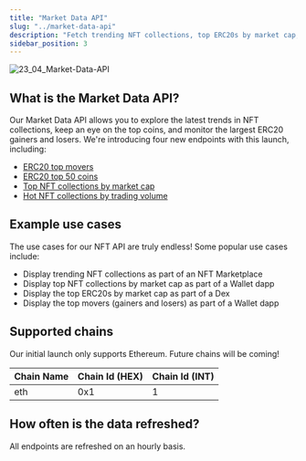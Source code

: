 ```yaml
---
title: "Market Data API"
slug: "../market-data-api"
description: "Fetch trending NFT collections, top ERC20s by market cap, top movers, and much more with the most popular cross-chain Market Data API in Web3."
sidebar_position: 3
---
```


![23_04_Market-Data-API](https://user-images.githubusercontent.com/13417464/232770625-5621e164-165b-4cd4-afe2-365b6b2b8591.jpg)


## What is the Market Data API?

Our Market Data API allows you to explore the latest trends in NFT collections, keep an eye on the top coins, and monitor the largest ERC20 gainers and losers. We're introducing four new endpoints with this launch, including:

- [ERC20 top movers](add-link-to-docs)
- [ERC20 top 50 coins](add-link-to-docs)
- [Top NFT collections by market cap](add-link-to-docs)
- [Hot NFT collections by trading volume](add-link-to-docs)

## Example use cases

The use cases for our NFT API are truly endless! Some popular use cases include:

- Display trending NFT collections as part of an NFT Marketplace
- Display top NFT collections by market cap as part of a Wallet dapp
- Display the top ERC20s by market cap as part of a Dex
- Display the top movers (gainers and losers) as part of a Wallet dapp

## Supported chains

Our initial launch only supports Ethereum. Future chains will be coming!

| Chain Name        | Chain Id (HEX) | Chain Id (INT) |
| ----------------- | -------------- | -------------- |
| eth               | 0x1            | 1              |

## How often is the data refreshed?
All endpoints are refreshed on an hourly basis.
